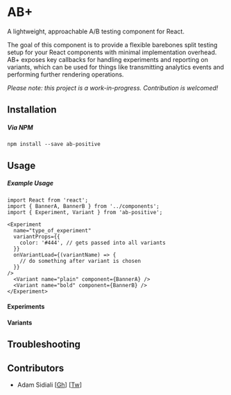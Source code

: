 # AB+
A lightweight, approachable A/B testing component for React.

The goal of this component is to provide a flexible barebones split testing setup for your React components with minimal implementation overhead. AB+ exposes key callbacks for handling experiments and reporting on variants, which can be used for things like transmitting analytics events and performing further rendering operations.

*Please note: this project is a work-in-progress. Contribution is welcomed!*

## Installation

##### Via NPM
```
npm install --save ab-positive
```

## Usage

##### Example Usage
```
import React from 'react';
import { BannerA, BannerB } from '../components';
import { Experiment, Variant } from 'ab-positive';

<Experiment
  name="type_of_experiment"
  variantProps={{
    color: '#444', // gets passed into all variants
  }}
  onVariantLoad={(variantName) => {
    // do something after variant is chosen
  }}
/>
  <Variant name="plain" component={BannerA} />
  <Variant name="bold" component={BannerB} />
</Experiment>
```

#### Experiments

#### Variants

## Troubleshooting

## Contributors
- Adam Sidiali [[Gh](http://github.com/asidiali)] [[Tw](http://twitter.com/adamsidiali)]
